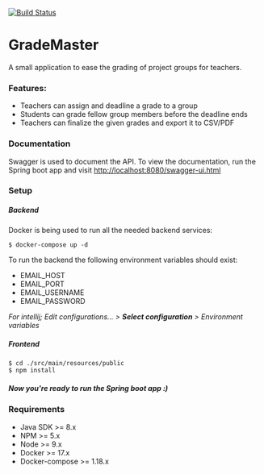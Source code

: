 [![Build Status](https://travis-ci.com/Want100Cookies/GradeMaster.svg?token=sKpyGyXRMBtmPh6qJBuM&branch=develop)](https://travis-ci.com/Want100Cookies/GradeMaster)

# GradeMaster
A small application to ease the grading of project groups for teachers.

### Features:
- Teachers can assign and deadline a grade to a group
- Students can grade fellow group members before the deadline ends
- Teachers can finalize the given grades and export it to CSV/PDF

### Documentation
Swagger is used to document the API.
To view the documentation, run the Spring boot app and visit [http://localhost:8080/swagger-ui.html](http://localhost:8080/swagger-ui.html)

### Setup
##### Backend
Docker is being used to run all the needed backend services:
```
$ docker-compose up -d
```

To run the backend the following environment variables should exist:
- EMAIL_HOST
- EMAIL_PORT
- EMAIL_USERNAME
- EMAIL_PASSWORD

*For intellij; Edit configurations... > **Select configuration** > Environment variables*

##### Frontend
```
$ cd ./src/main/resources/public
$ npm install
```

##### Now you're ready to run the Spring boot app :)

### Requirements
- Java SDK          >= 8.x
- NPM               >= 5.x
- Node              >= 9.x
- Docker            >= 17.x
- Docker-compose    >= 1.18.x